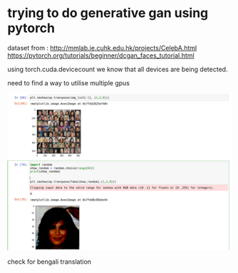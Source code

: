 # trying to do generative gan using pytorch

dataset from : http://mmlab.ie.cuhk.edu.hk/projects/CelebA.html
https://pytorch.org/tutorials/beginner/dcgan_faces_tutorial.html

using torch.cuda.devicecount we know that all devices are being detected.

need to find a way to utilise multiple gpus

![](gan.png)


check for bengali translation